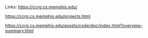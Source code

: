 Links:
https://ccrg.cs.memphis.edu/

https://ccrg.cs.memphis.edu/projects.html

https://ccrg.cs.memphis.edu/assets/code/doc/index.html?overview-summary.html

